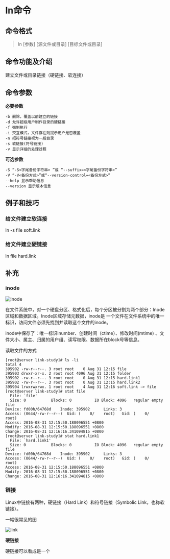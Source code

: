# ln命令 #

## 命令格式 ##
> ln [参数] [源文件或目录] [目标文件或目录]

## 命令功能及介绍 ##

建立文件或目录链接（硬链接、软连接）

## 命令参数 ##

**必要参数**

    -b 删除，覆盖以前建立的链接
    -d 允许超级用户制作目录的硬链接
    -f 强制执行
    -i 交互模式，文件存在则提示用户是否覆盖
    -n 把符号链接视为一般目录
    -s 软链接(符号链接)
    -v 显示详细的处理过程

**可选参数**

    -S “-S<字尾备份字符串> ”或 “--suffix=<字尾备份字符串>”
    -V “-V<备份方式>”或“--version-control=<备份方式>”
    --help 显示帮助信息
    --version 显示版本信息

## 例子和技巧 ##

### 给文件建立软连接 ###

ln -s file soft.link

### 给文件建立硬链接 ###

ln file hard.link

## 补充 ##

### inode ###

![inode](https://github.com/tks6754/Photos01/raw/master/inode.jpg)

在文件系统中，对一个硬盘分区、格式化后，每个分区被分割为两个部分：Inode区域和数据区域。Inode区域存储元数据，inode是 一个文件在文件系统中的唯一标识，访问文件必须先找到并读取这个文件的inode。

inode中保存了：唯一标识Inumber、创建时间（ctime）、修改时间(mtime) 、文件大小、属主、归属的用户组、读写权限、数据所在block号等信息。

读取文件的方式



    [root@server link-study]# ls -li
    total 4
    395902 -rw-r--r--. 3 root root    0 Aug 31 12:15 file
    395903 drwxr-xr-x. 2 root root 4096 Aug 31 12:15 folder
    395902 -rw-r--r--. 3 root root    0 Aug 31 12:15 hard.link1
    395902 -rw-r--r--. 3 root root    0 Aug 31 12:15 hard.link2
    395904 lrwxrwxrwx. 1 root root    4 Aug 31 12:16 soft.link -> file
    [root@server link-study]# stat file
      File: `file'
      Size: 0         	Blocks: 0          IO Block: 4096   regular empty file
    Device: fd00h/64768d	Inode: 395902      Links: 3
    Access: (0644/-rw-r--r--)  Uid: (    0/    root)   Gid: (    0/    root)
    Access: 2016-08-31 12:15:50.188096551 +0800
    Modify: 2016-08-31 12:15:50.188096551 +0800
    Change: 2016-08-31 12:16:16.341094815 +0800
    [root@server link-study]# stat hard.link1
      File: `hard.link1'
      Size: 0         	Blocks: 0          IO Block: 4096   regular empty file
    Device: fd00h/64768d	Inode: 395902      Links: 3
    Access: (0644/-rw-r--r--)  Uid: (    0/    root)   Gid: (    0/    root)
    Access: 2016-08-31 12:15:50.188096551 +0800
    Modify: 2016-08-31 12:15:50.188096551 +0800
    Change: 2016-08-31 12:16:16.341094815 +0800


### 链接 ###

Linux中链接有两种，硬链接（Hard Link）和符号链接（Symbolic Link，也称软链接）。

一幅很常见的图

![link](https://github.com/tks6754/Photos01/raw/master/linux-link.jpg)

**硬链接**

硬链接可以看成是一个
